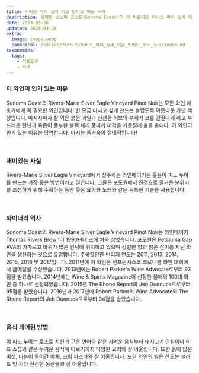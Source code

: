 ```yaml
---
title: 리버스 마리 실버 이글 빈야드 피노 누아
description: 유명한 소노마 코스트(Sonoma Coast)의 이 아름다운 리버스 마리 실버 이글 빈야드 피노 누아는 이 클래식 품종의 독특한 표현입니다. 붉은 과일과 스파이스의 섬세한 아로마가 활기찬 체리, 라즈베리, 흙내음의 미각으로 이어지며 우아한 구조와 미묘한 탄닌으로 보완됩니다. 한 모금 마실 때마다 잊을 수 없는 경험이 기다리고 있습니다.
date: 2023-03-26
updated: 2023-03-26
extra:
  image: image.webp
  canonical: /cellar/적포도주/리버스_마리_실버_이글_빈야드_피노_누아/index.md
taxonomies:
  tags: 
    - 적포도주
    - 미국
---
```


### 이 와인이 인기 있는 이유

Sonoma Coast의 Rivers-Marie Silver Eagle Vineyard Pinot Noir는 모든 와인 애호가에게 꼭 필요한 와인입니다! 한 모금 마시고 싶게 만드는 놀랍도록 아름다운 가넷 색상입니다. 마시자마자 잘 익은 붉은 과일과 신선한 허브의 부케가 코를 감질나게 하고 부드러운 탄닌과 육즙이 풍부한 블랙 체리 풍미가 미각을 가로질러 춤을 춥니다. 이 와인이 인기 있는 이유는 당연합니다. 마시는 즐거움이 절대적입니다!

&nbsp;  

### 재미있는 사실

Rivers-Marie Silver Eagle Vineyard에서 상주하는 와인메이커는 웃음이 피노 누아를 만드는 가장 좋은 방법이라고 믿습니다. 그들은 포도원에서 진정으로 즐거운 분위기를 조성하기 위해 수확하는 동안 웃음 요가와 노래와 같은 독특한 기술을 사용합니다.

&nbsp;  

### 와이너리 역사

Sonoma Coast의 Rivers-Marie Silver Eagle Vineyard Pinot Noir는 와인메이커 Thomas Rivers Brown이 1990년대 초에 처음 심었습니다. 포도원은 Petaluma Gap AVA의 가파르고 바위가 많은 언덕에 위치하고 있으며 강렬한 향과 밝은 산미를 지닌 와인을 생산하는 것으로 유명합니다. 주목할만한 빈티지 연도는 2011, 2013, 2014, 2015, 2016 및 2017입니다. 2011년에 이 와인은 샌프란시스코 크로니클 와인 대회에서 금메달을 수상했습니다. 2013년에는 Robert Parker's Wine Advocate로부터 93점을 받았습니다. 2014년에는 Wine & Spirits Magazine이 선정한 올해의 100대 와인 중 하나로 선정되었습니다. 2015년 The Rhone Report의 Jeb Dunnuck으로부터 95점을 받았습니다. 2016년과 2017년에 Robert Parker의 Wine Advocate와 The Rhone Report의 Jeb Dunnuck으로부터 94점을 받았습니다.

&nbsp;  

### 음식 페어링 방법

이 피노 누아는 로스트 치킨과 구운 연어와 같은 가벼운 음식부터 돼지고기 안심이나 비프 스튜와 같은 무거운 음식에 이르기까지 다양한 요리와 잘 어울립니다. 또한 흙이 많은 버섯, 마늘이 들어간 야채, 크림 파스타와 잘 어울립니다. 또한 와인의 밝은 산도는 샐러드 및 기타 신선한 농산물과 잘 어울립니다.

&nbsp;  
